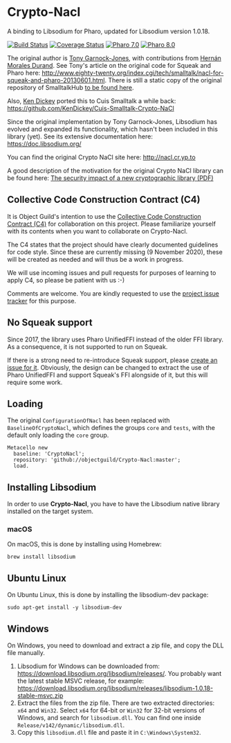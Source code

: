 # Crypto-Nacl
A binding to Libsodium for Pharo, updated for Libsodium version 1.0.18.

[![Build Status](https://github.com/objectguild/Crypto-Nacl/workflows/Build/badge.svg)](https://github.com/objectguild/Crypto-Nacl/actions?query=workflow%3ABuild)
[![Coverage Status](https://coveralls.io/repos/github/objectguild/Crypto-Nacl/badge.svg?branch=master)](https://coveralls.io/github/objectguild/Crypto-Nacl?branch=master)
[![Pharo 7.0](https://img.shields.io/badge/Pharo-7.0-informational)](https://pharo.org)
[![Pharo 8.0](https://img.shields.io/badge/Pharo-8.0-informational)](https://pharo.org)

The original author is [Tony Garnock-Jones](https://github.com/tonyg), with contributions from [Hernán Morales Durand](https://github.com/hernanmd). See Tony's article on the original code for Squeak and Pharo here: http://www.eighty-twenty.org/index.cgi/tech/smalltalk/nacl-for-squeak-and-pharo-20130601.html. There is still a static copy of the original repository of SmalltalkHub [to be found here](http://static.smalltalkhub.com/tonyg/Crypto-Nacl/index.html).

Also, [Ken Dickey](https://github.com/KenDickey) ported this to Cuis Smalltalk a while back: https://github.com/KenDickey/Cuis-Smalltalk-Crypto-NaCl

Since the original implementation by Tony Garnock-Jones, Libsodium has evolved and expanded its functionality, which hasn't been included in this library (yet). See its extensive documentation here: https://doc.libsodium.org/

You can find the original Crypto NaCl site here: http://nacl.cr.yp.to

A good description of the motivation for the original Crypto NaCl library can be found here: [The security impact of a new cryptographic library (PDF)](http://cr.yp.to/highspeed/coolnacl-20120725.pdf)

## Collective Code Construction Contract (C4)
It is Object Guild's intention to use the [Collective Code Construction Contract (C4)](https://rfc.zeromq.org/spec/42/) for collaboration on this project. Please familiarize yourself with its contents when you want to collaborate on Crypto-Nacl.

The C4 states that the project should have clearly documented guidelines for code style. Since these are currently missing (9 November 2020), these will be created as needed and will thus be a work in progress.

We will use incoming issues and pull requests for purposes of learning to apply C4, so please be patient with us :-) 

Comments are welcome. You are kindly requested to use the [project issue tracker](https://github.com/objectguild/Crypto-Nacl/issues) for this purpose.


## No Squeak support
Since 2017, the library uses Pharo UnifiedFFI instead of the older FFI library. As a consequence, it is not supported to run on Squeak.

If there is a strong need to re-introduce Squeak support, please [create an issue for it](https://github.com/objectguild/Crypto-Nacl/issues/new). Obviously, the design can be changed to extract the use of Pharo UnifiedFFI and support Squeak's FFI alongside of it, but this will require some work.


## Loading
The original `ConfigurationOfNacl` has been replaced with `BaselineOfCryptoNacl`, which defines the groups `core` and `tests`, with the default only loading the `core` group.

```Smalltalk
Metacello new
  baseline: 'CryptoNacl';
  repository: 'github://objectguild/Crypto-Nacl:master';
  load.
```

## Installing Libsodium
In order to use **Crypto-Nacl**, you have to have the Libsodium native library installed on the target system.

### macOS
On macOS, this is done by installing using Homebrew:

```
brew install libsodium
```
## Ubuntu Linux
On Ubuntu Linux, this is done by installing the libsodium-dev package:

```
sudo apt-get install -y libsodium-dev
```

## Windows
On Windows, you need to download and extract a zip file, and copy the DLL file manually.

1. Libsodium for Windows can be downloaded from: https://download.libsodium.org/libsodium/releases/. You probably want the latest stable MSVC release, for example: https://download.libsodium.org/libsodium/releases/libsodium-1.0.18-stable-msvc.zip
2. Extract the files from the zip file. There are two extracted directories: `x64` and `Win32`. Select `x64` for 64-bit or `Win32` for 32-bit versions of Windows, and search for `libsodium.dll`. You can find one inside `Release/v142/dynamic/libsodium.dll`.
3. Copy this `libsodium.dll` file and paste it in `C:\Windows\System32`.
